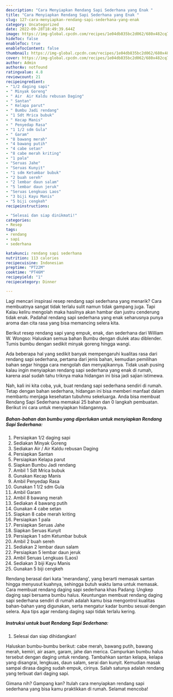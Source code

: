```yaml
---
description: "Cara Menyiapkan Rendang Sapi Sederhana yang Enak "
title: "Cara Menyiapkan Rendang Sapi Sederhana yang Enak "
slug: 127-cara-menyiapkan-rendang-sapi-sederhana-yang-enak
category: Uncategorized
date: 2022-09-28T18:49:39.644Z
image: https://img-global.cpcdn.com/recipes/1e04db835bc2d062/680x482cq70/rendang-sapi-sederhana-foto-resep-utama.jpg
hideToc: false
enableToc: true
enableTocContent: false
thumbnail: https://img-global.cpcdn.com/recipes/1e04db835bc2d062/680x482cq70/rendang-sapi-sederhana-foto-resep-utama.jpg
cover: https://img-global.cpcdn.com/recipes/1e04db835bc2d062/680x482cq70/rendang-sapi-sederhana-foto-resep-utama.jpg
author: Admin
authorAv: notfound
ratingvalue: 4.8
reviewcount: 21
recipeingredient:
- "1/2 daging sapi"
- " Minyak Goreng"
- " Air  Air Kaldu rebusan Daging"
- " Santan"
- " Kelapa parut"
- " Bumbu Jadi rendang"
- "1 Sdt Mrica bubuk"
- " Kecap Manis"
- " Penyedap Rasa"
- "1 1/2 sdm Gula"
- " Garam"
- "8 bawang merah"
- "4 bawang putih"
- "4 cabe setan"
- "8 cabe merah kriting"
- "1 pala"
- "Seruas Jahe"
- "Seruas Kunyit"
- "1 sdm Ketumbar bubuk"
- "2 buah sereh"
- "2 lembar daun salam"
- "5 lembar daun jeruk"
- "Seruas Lengkuas Laos"
- "3 biji Kayu Manis"
- "5 biji cengkeh"
recipeinstructions:

- "Selesai dan siap dinikmati!"
categories:
- Resep
tags:
- rendang
- sapi
- sederhana

katakunci: rendang sapi sederhana 
nutrition: 113 calories
recipecuisine: Indonesian
preptime: "PT22M"
cooktime: "PT46M"
recipeyield: "1"
recipecategory: Dinner

---
```



Lagi mencari inspirasi resep rendang sapi sederhana yang menarik? Cara membuatnya sangat tidak terlalu sulit namun tidak gampang juga. Tapi Kalau keliru mengolah maka hasilnya akan hambar dan justru cenderung tidak enak. Padahal rendang sapi sederhana yang enak seharusnya punya aroma dan cita rasa yang bisa memancing selera kita.


Berikut resep rendang sapi yang empuk, enak, dan sederhana dari William W. Wongso: Haluskan semua bahan Bumbu dengan diulek atau diblender. Tumis bumbu dengan sedikit minyak goreng hingga wangi.

Ada beberapa hal yang sedikit banyak mempengaruhi kualitas rasa dari rendang sapi sederhana, pertama dari jenis bahan, kemudian pemilihan bahan segar hingga cara mengolah dan menyajikannya. Tidak usah pusing kalau ingin menyiapkan rendang sapi sederhana yang enak di rumah, karena asal sudah tahu triknya maka hidangan ini bisa jadi sajian istimewa.


Nah, kali ini kita coba, yuk, buat rendang sapi sederhana sendiri di rumah. Tetap dengan bahan sederhana, hidangan ini bisa memberi manfaat dalam membantu menjaga kesehatan tubuhmu sekeluarga. Anda bisa membuat Rendang Sapi Sederhana memakai 25 bahan dan 0 langkah pembuatan. Berikut ini cara untuk menyiapkan hidangannya.

<!--inarticleads1-->

##### Bahan-bahan dan bumbu yang diperlukan untuk menyiapkan Rendang Sapi Sederhana:

1. Persiapkan 1/2 daging sapi
1. Sediakan  Minyak Goreng
1. Sediakan  Air / Air Kaldu rebusan Daging
1. Persiapkan  Santan
1. Persiapkan  Kelapa parut
1. Siapkan  Bumbu Jadi rendang
1. Ambil 1 Sdt Mrica bubuk
1. Gunakan  Kecap Manis
1. Ambil  Penyedap Rasa
1. Gunakan 1 1/2 sdm Gula
1. Ambil  Garam
1. Ambil 8 bawang merah
1. Sediakan 4 bawang putih
1. Gunakan 4 cabe setan
1. Siapkan 8 cabe merah kriting
1. Persiapkan 1 pala
1. Persiapkan Seruas Jahe
1. Siapkan Seruas Kunyit
1. Persiapkan 1 sdm Ketumbar bubuk
1. Ambil 2 buah sereh
1. Sediakan 2 lembar daun salam
1. Persiapkan 5 lembar daun jeruk
1. Ambil Seruas Lengkuas (Laos)
1. Sediakan 3 biji Kayu Manis
1. Gunakan 5 biji cengkeh


Rendang berasal dari kata &#39;merandang&#39;, yang berarti memasak santan hingga menyusut kuahnya, sehingga butuh waktu lama untuk memasak. Cara membuat rendang daging sapi sederhana khas Padang: Ungkep daging sapi bersama bumbu halus. Keuntungan membuat rendang daging sapi sederhana sendiri di rumah adalah kamu bisa mengontrol kualitas bahan-bahan yang digunakan, serta mengatur kadar bumbu sesuai dengan selera. Apa tips agar rendang daging sapi tidak terlalu kering. 

<!--inarticleads2-->

##### Instruksi untuk buat Rendang Sapi Sederhana:


1. Selesai dan siap dihidangkan!

Haluskan bumbu-bumbu berikut: cabe merah, bawang putih, bawang merah, kemiri, air asam, garam, jahe dan merica. Campurkan bumbu halus tersebut dengan daging untuk rendang. Tambahkan santan kelapa, kelapa yang disangrai, lengkuas, daun salam, serai dan kunyit. Kemudian masak sampai dirasa daging sudah empuk, cirinya. Salah satunya adalah rendang yang terbuat dari daging sapi. 

Gimana nih? Gampang kan? Itulah cara menyiapkan rendang sapi sederhana yang bisa kamu praktikkan di rumah. Selamat mencoba!
